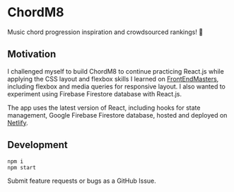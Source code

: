 # ChordM8

Music chord progression inspiration and crowdsourced rankings! 🎸

## Motivation

I challenged myself to build ChordM8 to continue practicing React.js while applying the CSS layout and flexbox skills I learned on [FrontEndMasters](https://frontendmasters.com), including flexbox and media queries for responsive layout. I also wanted to experiment using Firebase Firestore database with React.js.

The app uses the latest version of React, including hooks for state management, Google Firebase Firestore database, hosted and deployed on [Netlify](https://www.netlify.com/).

## Development

```
npm i
npm start
```

Submit feature requests or bugs as a GitHub Issue.
